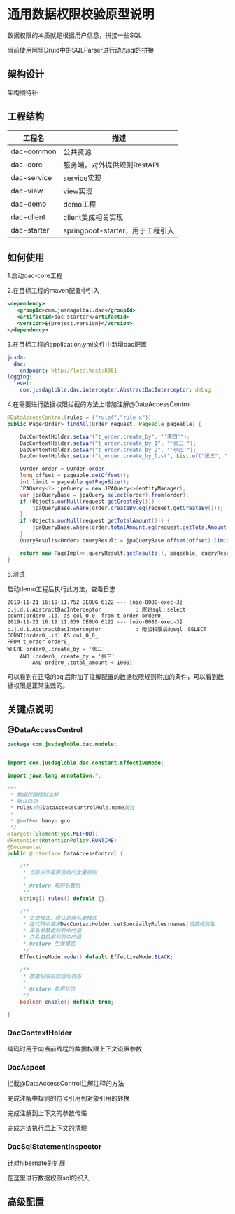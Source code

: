 # 通用数据权限校验原型说明



数据权限的本质就是根据用户信息，拼接一些SQL

当前使用阿里Druid中的SQLParser进行动态sql的拼接



## 架构设计

架构图待补



## 工程结构

| 工程名      | 描述                             |
| ----------- | -------------------------------- |
| dac-common  | 公共资源                         |
| dac-core    | 服务端，对外提供规则RestAPI      |
| dac-service | service实现                      |
| dac-view    | view实现                         |
| dac-demo    | demo工程                         |
| dac-client  | client集成相关实现               |
| dac-starter | springboot-starter，用于工程引入 |



## 如何使用

1.启动dac-core工程

2.在目标工程的maven配置中引入

```xml
<dependency>
   <groupId>com.jusdagolbal.dac</groupId>
   <artifactId>dac-starter</artifactId>
   <version>${project.version}</version>
</dependency>
```

3.在目标工程的application.yml文件中新增dac配置

```yml
jusda:
  dac:
    endpoint: http://localhost:8081
logging:
  level:
    com.jusdagloble.dac.intercepter.AbstractDacInterceptor: debug
```

4.在需要进行数据权限拦截的方法上增加注解@DataAccessControl

```java
@DataAccessControl(rules = {"rule4","rule-x"})
public Page<Order> findAll(Order request, Pageable pageable) {

    DacContextHolder.setVar("t_order.create_by", "'李四'");
    DacContextHolder.setVar("t_order.create_by_1", "'张三'");
    DacContextHolder.setVar("t_order.create_by_2", "'李四'");
    DacContextHolder.setVar("t_order.create_by_list", List.of("张三", "王五"), true);

    QOrder order = QOrder.order;
    long offset = pageable.getOffset();
    int limit = pageable.getPageSize();
    JPAQuery<?> jpaQuery = new JPAQuery<>(entityManager);
    var jpaQueryBase = jpaQuery.select(order).from(order);
    if (Objects.nonNull(request.getCreateBy())) {
        jpaQueryBase.where(order.createBy.eq(request.getCreateBy()));
    }
    if (Objects.nonNull(request.getTotalAmount())) {
        jpaQueryBase.where(order.totalAmount.eq(request.getTotalAmount()));
    }
    QueryResults<Order> queryResult = jpaQueryBase.offset(offset).limit(limit).fetchResults();

    return new PageImpl<>(queryResult.getResults(), pageable, queryResult.getTotal());
}
```

5.测试

启动demo工程后执行此方法，查看日志

```
2019-11-21 16:19:11.752 DEBUG 6122 --- [nio-8080-exec-3] c.j.d.i.AbstractDacInterceptor           : 原始sql：select count(order0_.id) as col_0_0_ from t_order order0_
2019-11-21 16:19:11.839 DEBUG 6122 --- [nio-8080-exec-3] c.j.d.i.AbstractDacInterceptor           : 附加权限后的sql：SELECT COUNT(order0_.id) AS col_0_0_
FROM t_order order0_
WHERE order0_.create_by = '张三'
	AND (order0_.create_by = '张三'
		AND order0_.total_amount < 1000)
```

可以看到在正常的sql后附加了注解配置的数据权限规则附加的条件，可以看到数据权限是正常生效的。



## 关键点说明

### @DataAccessControl

```java
package com.jusdagloble.dac.module;


import com.jusdagloble.dac.constant.EffectiveMode;

import java.lang.annotation.*;

/**
 * 数据权限控制注解
 * 默认启动
 * rules对应DataAccessControlRule.name属性
 *
 * @author haoyu.guo
 */
@Target({ElementType.METHOD})
@Retention(RetentionPolicy.RUNTIME)
@Documented
public @interface DataAccessControl {

    /**
     * 当前方法需要启用的全量规则
     *
     * @return 规则名数组
     */
    String[] rules() default {};

    /**
     * 生效模式，默认是黑名单模式
     * 在代码中使用DacContextHolder.setSpeciallyRules(names)设置规则名
     * 黑名单禁用列表中的值
     * 白名单启用列表中的值
     * @return 生效模式
     */
    EffectiveMode mode() default EffectiveMode.BLACK;

    /**
     * 数据权限校验启用状态
     *
     * @return 启用状态
     */
    boolean enable() default true;

}

```

### DacContextHolder

编码时用于向当前线程的数据权限上下文设置参数



### DacAspect

拦截@DataAccessControl注解注释的方法

完成注解中规则的符号引用到对象引用的转换

完成注解到上下文的参数传递

完成方法执行后上下文的清理



### DacSqlStatementInspector

针对hibernate的扩展

在这里进行数据权限sql的织入





## 高级配置

### 
